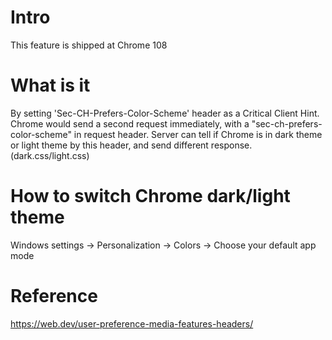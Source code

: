 # Intro
This feature is shipped at Chrome 108

# What is it
By setting 'Sec-CH-Prefers-Color-Scheme' header as a Critical Client Hint. 
Chrome would send a second request immediately, with a "sec-ch-prefers-color-scheme" in request header.
Server can tell if Chrome is in dark theme or light theme by this header, and send different response.(dark.css/light.css)

# How to switch Chrome dark/light theme
Windows settings -> Personalization -> Colors -> Choose your default app mode

# Reference
https://web.dev/user-preference-media-features-headers/